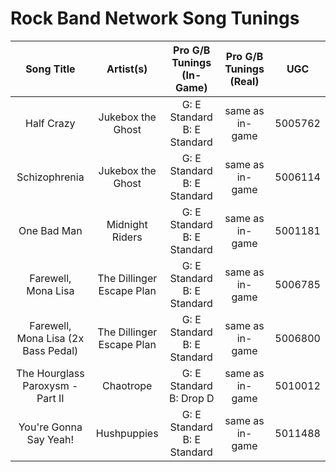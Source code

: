 # Rock Band Network Song Tunings

| Song Title | Artist(s) | Pro G/B Tunings (In-Game) | Pro G/B Tunings (Real) | UGC |
| :--------: | :-------: | :---------------: | :------------: | :------------: |
| Half Crazy | Jukebox the Ghost | G: E Standard<br>B: E Standard | same as in-game | 5005762 |
| Schizophrenia | Jukebox the Ghost | G: E Standard<br>B: E Standard | same as in-game | 5006114 |
| One Bad Man | Midnight Riders | G: E Standard<br>B: E Standard | same as in-game | 5001181 |
| Farewell, Mona Lisa | The Dillinger Escape Plan | G: E Standard<br>B: E Standard | same as in-game | 5006785
| Farewell, Mona Lisa (2x Bass Pedal) | The Dillinger Escape Plan | G: E Standard<br>B: E Standard | same as in-game | 5006800
| The Hourglass Paroxysm - Part II | Chaotrope | G: E Standard<br>B: Drop D | same as in-game | 5010012
| You're Gonna Say Yeah! | Hushpuppies | G: E Standard<br>B: E Standard | same as in-game | 5011488 |

